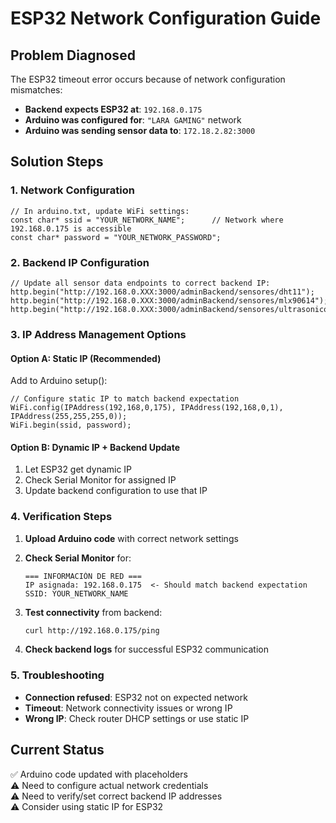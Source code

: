 # ESP32 Network Configuration Guide

## Problem Diagnosed

The ESP32 timeout error occurs because of network configuration mismatches:

- **Backend expects ESP32 at**: `192.168.0.175`
- **Arduino was configured for**: `"LARA GAMING"` network 
- **Arduino was sending sensor data to**: `172.18.2.82:3000`

## Solution Steps

### 1. Network Configuration
```arduino
// In arduino.txt, update WiFi settings:
const char* ssid = "YOUR_NETWORK_NAME";      // Network where 192.168.0.175 is accessible
const char* password = "YOUR_NETWORK_PASSWORD";
```

### 2. Backend IP Configuration  
```arduino
// Update all sensor data endpoints to correct backend IP:
http.begin("http://192.168.0.XXX:3000/adminBackend/sensores/dht11");
http.begin("http://192.168.0.XXX:3000/adminBackend/sensores/mlx90614"); 
http.begin("http://192.168.0.XXX:3000/adminBackend/sensores/ultrasonico");
```

### 3. IP Address Management Options

#### Option A: Static IP (Recommended)
Add to Arduino setup():
```arduino
// Configure static IP to match backend expectation
WiFi.config(IPAddress(192,168,0,175), IPAddress(192,168,0,1), IPAddress(255,255,255,0));
WiFi.begin(ssid, password);
```

#### Option B: Dynamic IP + Backend Update
1. Let ESP32 get dynamic IP
2. Check Serial Monitor for assigned IP
3. Update backend configuration to use that IP

### 4. Verification Steps

1. **Upload Arduino code** with correct network settings
2. **Check Serial Monitor** for:
   ```
   === INFORMACIÓN DE RED ===
   IP asignada: 192.168.0.175  <- Should match backend expectation
   SSID: YOUR_NETWORK_NAME
   ```

3. **Test connectivity** from backend:
   ```bash
   curl http://192.168.0.175/ping
   ```

4. **Check backend logs** for successful ESP32 communication

### 5. Troubleshooting

- **Connection refused**: ESP32 not on expected network
- **Timeout**: Network connectivity issues or wrong IP
- **Wrong IP**: Check router DHCP settings or use static IP

## Current Status

✅ Arduino code updated with placeholders  
⚠️ Need to configure actual network credentials  
⚠️ Need to verify/set correct backend IP addresses  
⚠️ Consider using static IP for ESP32  
